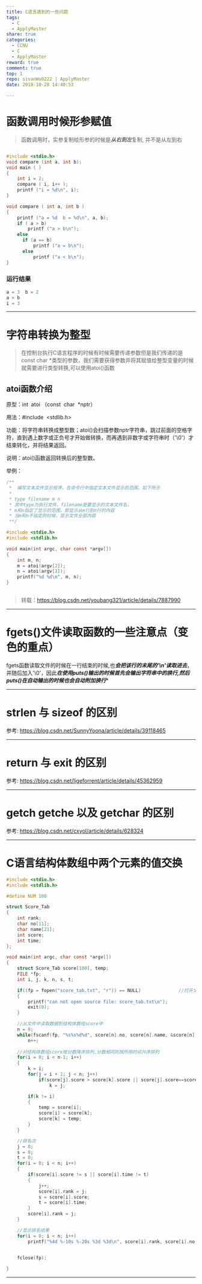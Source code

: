 ```yaml
---
title: C语言遇到的一些问题
tags:
  - C
  - ApplyMaster
share: true
categories:
  - CCNU
  - C
  - ApplyMaster
reward: true
comment: true
top: 1
repo: sivanWu0222 | ApplyMaster
date: 2018-10-28 14:40:53

---
```


# 函数调用时候形参赋值

> 函数调用时，实参复制给形参的时候是***从右到左***复制, 并不是从左到右

```C

#include <stdio.h>
void compare (int a, int b);     
void main ( )
{   
    int i = 2;
    compare ( i, i++ );           
    printf ("i = %d\n", i);
}

void compare ( int a, int b ) 
{   
    printf ("a = %d  b = %d\n", a, b);
    if ( a > b)  
        printf ("a > b\n");
    else 
      if (a == b)  
          printf ("a = b\n");
      else 
          printf ("a < b\n");
}

```

### 运行结果

```C
a = 3  b = 2
a > b
i = 3
```



------------

# 字符串转换为整型
> 在控制台执行C语言程序的时候有时候需要传递参数但是我们传递的是const char *类型的参数，我们需要获得参数并将其赋值给整型变量的时候就需要进行类型转换,可以使用atoi()函数

## atoi函数介绍

原型：int  atoi （const  char  *nptr）

用法：#include  <stdlib.h>

功能：将字符串转换成整型数；atoi()会扫描参数nptr字符串，跳过前面的空格字符，直到遇上数字或正负号才开始做转换，而再遇到非数字或字符串时（'\0'）才结束转化，并将结果返回。

说明：atoi()函数返回转换后的整型数。

举例：

```C
/**
 *  编写文本文件显示程序，在命令行中指定文本文件显示的范围。如下所示
 * 
 * type filename m n
 * 其中type为执行文件，filename是要显示的文本文件名，
 * m和n指定了显示的范围，即显示从m行到n行的内容
 * 当m和n不指定的时候，显示文件全部内容
 **/

#include <stdio.h>
#include <stdlib.h>

void main(int argc, char const *argv[])
{
    int m, n;
    m = atoi(argv[2]);
    n = atoi(argv[2]);
	printf("%d %d\n", m, n);
}



```

 
> 转载：https://blog.csdn.net/youbang321/article/details/7887990 

-------------------------------------

# fgets()文件读取函数的一些注意点（变色的重点）

fgets函数读取文件的时候在一行结束的时候,也***会把该行的末尾的'\n'读取进去***，并随后加入'\0'，因此***在使用puts()输出的时候首先会输出字符串中的换行,然后puts()在自动输出的时候也会自动附加换行****

-------------------------------------

# strlen 与 sizeof 的区别

参考: https://blog.csdn.net/SunnyYoona/article/details/39118465

----------------------------------------

# return 与 exit 的区别
参考: https://blog.csdn.net/ligeforrent/article/details/45362959

----------------------------------------

# getch getche 以及 getchar 的区别

参考: https://blog.csdn.net/cxyol/article/details/628324

----------------------------------------

# C语言结构体数组中两个元素的值交换

```C
#include <stdio.h>
#include <stdlib.h>

#define NUM 100

struct Score_Tab
{
    int rank;
    char no[11];
    char name[21];
    int score;
    int time;
};

void main(int argc, char const *argv[])
{
    struct Score_Tab score[100], temp;
    FILE *fp;
    int i, j, k, n, s, t;

    if((fp = fopen("score_tab.txt", "r")) == NULL)              //打开文件失败
    {
        printf("can not open source file: score_tab.txt\n");
        exit(0);
    }

    //从文件中读取数据到结构体数组score中
    n = 0;
    while(fscanf(fp, "%s%s%d%d", score[n].no, score[n].name, &score[n].score, &score[n].time) != EOF)
        n++;
    
    //对结构体数组score按分数降序排列,分数相同则按所用时间升序排列
    for(i = 0; i < n-1; i++)
    {
        k = i;
        for(j = i + 1; j < n; j++)
            if(score[j].score > score[k].score || score[j].score==score[k].score && score[j].time < score[k].time)
                k = j;

        if(k != i)
        {
            temp = score[i];
            score[i] = score[k];
            score[k] = temp;
        }
    }

    //排名次
    j = 0;
    s = 0;
    t = 0;
    for(i = 0; i < n; i++)
    {
        if(score[i].score != s || score[i].time != t)
        {
            j++;
            score[i].rank = j;
            s = score[i].score;
            t = score[i].time;
        }
        score[i].rank = j;
    }

    //显示排名结果
    for(i = 0; i < n; i++)
        printf("%4d %-10s %-20s %3d %3d\n", score[i].rank, score[i].no, score[i].name, score[i].score, score[i].time);
    

    fclose(fp);

}


```


----------------------------------------



<!--more-->